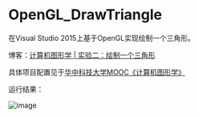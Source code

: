 # OpenGL_DrawTriangle
在Visual Studio 2015上基于OpenGL实现绘制一个三角形。

博客：[计算机图形学 | 实验二：绘制一个三角形](https://blog.csdn.net/ProgramNovice/article/details/129727337)

具体项目配置见于[华中科技大学MOOC《计算机图形学》](https://www.icourse163.org/course/HUST-1003636001)

运行结果：


![image](https://user-images.githubusercontent.com/58623498/233316752-acf46c0d-0125-4f44-b616-85851dbaba62.png)
